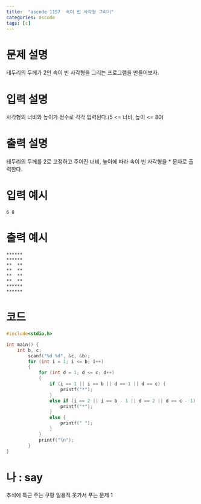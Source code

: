 ```yaml
---
title:  "ascode 1157  속이 빈 사각형 그리기"
categories: ascode
tags: [c]
---
```

# 문제 설명
테두리의 두께가 2인 속이 빈 사각형을 그리는 프로그램을 만들어보자. 
# 입력 설명
사각형의 너비와 높이가 정수로 각각 입력된다.(5 <= 너비, 높이 <= 80)
# 출력 설명
테두리의 두께를 2로 고정하고 주어진 너비, 높이에 따라 속이 빈 사각형을 * 문자로 출력한다.
# 입력 예시
```
6 8
```
# 출력 예시
```
******
******
**  **
**  **
**  **
**  **
******
******
```
# 코드

```c
#include<stdio.h>

int main() {
    int b, c;
        scanf("%d %d", &c, &b);
        for (int i = 1; i <= b; i++)
        {
            for (int d = 1; d <= c; d++)
            {
                if (i == 1 || i == b || d == 1 || d == c) {
                    printf("*");
                }
                else if (i == 2 || i == b - 1 || d == 2 || d == c - 1) {
                    printf("*");
                }
                else {
                    printf(" ");
                }
            }
            printf("\n");
        }
}
```

# 나 : say
추석에 특근 주는 쿠팡 일용직 못가서 푸는 문제 1